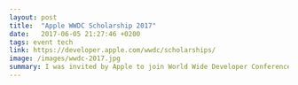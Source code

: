 ```yaml
---
layout: post
title:  "Apple WWDC Scholarship 2017"
date:   2017-06-05 21:27:46 +0200
tags: event tech
link: https://developer.apple.com/wwdc/scholarships/
image: /images/wwdc-2017.jpg
summary: I was invited by Apple to join World Wide Developer Conference 2017 (WWDC) with a student scholarship.
---
```


